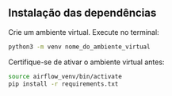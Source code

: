 ## Instalação das dependências
Crie um ambiente virtual. Execute no terminal:
```bash
python3 -m venv nome_do_ambiente_virtual
```

Certifique-se de ativar o ambiente virtual antes:

```bash
source airflow_venv/bin/activate
pip install -r requirements.txt